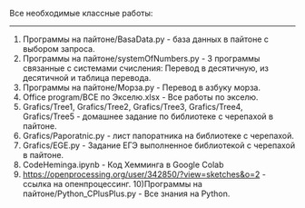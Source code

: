 Все необходимые классные работы:
__________________________________________

1) Программы на пайтоне/BasaData.py - база данных в пайтоне с выбором запроса.
2) Программы на пайтоне/systemOfNumbers.py - 3 программы связанные с системами счисления: Перевод в десятичную, из десятичной и таблица перевода.
3) Программы на пайтоне/Морза.py - Перевод в азбуку морза.
4) Office program/ВСЕ по Экселю.xlsx - Все работы по экселю.
5) Grafics/Tree1,
   Grafics/Tree2,
   Grafics/Tree3,
   Grafics/Tree4,
   Grafics/Tree5 - домашнее задание по библиотеке с черепахой в пайтоне.
6) Grafics/Paporatnic.py - лист папоратника на библиотеке с черепахой.
7) Grafics/EGE.py - Задание ЕГЭ выполненное библиотекой с черепахой в пайтоне.
8) CodeHeminga.ipynb - Код Хемминга в Google Colab
9) https://openprocessing.org/user/342850/?view=sketches&o=2 - ссылка на опенпроцессинг.
10)Программы на пайтоне/Python_CPlusPlus.py - Все знания на Python.

